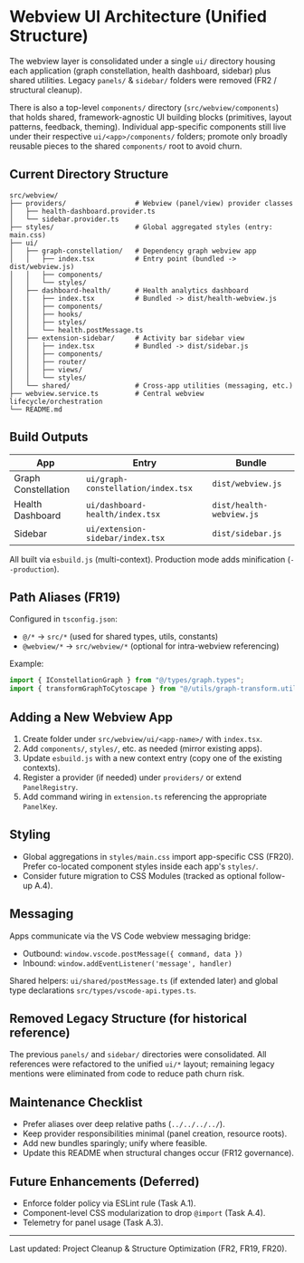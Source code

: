 # Webview UI Architecture (Unified Structure)

The webview layer is consolidated under a single `ui/` directory housing each application (graph constellation, health dashboard, sidebar) plus shared utilities. Legacy `panels/` & `sidebar/` folders were removed (FR2 / structural cleanup).

There is also a top-level `components/` directory (`src/webview/components`) that holds shared, framework-agnostic UI building blocks (primitives, layout patterns, feedback, theming). Individual app-specific components still live under their respective `ui/<app>/components/` folders; promote only broadly reusable pieces to the shared `components/` root to avoid churn.

## Current Directory Structure

```
src/webview/
├── providers/                 # Webview (panel/view) provider classes
│   ├── health-dashboard.provider.ts
│   └── sidebar.provider.ts
├── styles/                    # Global aggregated styles (entry: main.css)
├── ui/
│   ├── graph-constellation/   # Dependency graph webview app
│   │   ├── index.tsx          # Entry point (bundled -> dist/webview.js)
│   │   ├── components/
│   │   └── styles/
│   ├── dashboard-health/      # Health analytics dashboard
│   │   ├── index.tsx          # Bundled -> dist/health-webview.js
│   │   ├── components/
│   │   ├── hooks/
│   │   ├── styles/
│   │   └── health.postMessage.ts
│   ├── extension-sidebar/     # Activity bar sidebar view
│   │   ├── index.tsx          # Bundled -> dist/sidebar.js
│   │   ├── components/
│   │   ├── router/
│   │   ├── views/
│   │   └── styles/
│   └── shared/                # Cross-app utilities (messaging, etc.)
├── webview.service.ts         # Central webview lifecycle/orchestration
└── README.md
```

## Build Outputs

| App                 | Entry                              | Bundle                   |
| ------------------- | ---------------------------------- | ------------------------ |
| Graph Constellation | `ui/graph-constellation/index.tsx` | `dist/webview.js`        |
| Health Dashboard    | `ui/dashboard-health/index.tsx`    | `dist/health-webview.js` |
| Sidebar             | `ui/extension-sidebar/index.tsx`   | `dist/sidebar.js`        |

All built via `esbuild.js` (multi-context). Production mode adds minification (`--production`).

## Path Aliases (FR19)

Configured in `tsconfig.json`:

- `@/*` → `src/*` (used for shared types, utils, constants)
- `@webview/*` → `src/webview/*` (optional for intra-webview referencing)

Example:

```ts
import { IConstellationGraph } from "@/types/graph.types";
import { transformGraphToCytoscape } from "@/utils/graph-transform.utils";
```

## Adding a New Webview App

1. Create folder under `src/webview/ui/<app-name>/` with `index.tsx`.
2. Add `components/`, `styles/`, etc. as needed (mirror existing apps).
3. Update `esbuild.js` with a new context entry (copy one of the existing contexts).
4. Register a provider (if needed) under `providers/` or extend `PanelRegistry`.
5. Add command wiring in `extension.ts` referencing the appropriate `PanelKey`.

## Styling

- Global aggregations in `styles/main.css` import app-specific CSS (FR20). Prefer co-located component styles inside each app's `styles/`.
- Consider future migration to CSS Modules (tracked as optional follow-up A.4).

## Messaging

Apps communicate via the VS Code webview messaging bridge:

- Outbound: `window.vscode.postMessage({ command, data })`
- Inbound: `window.addEventListener('message', handler)`

Shared helpers: `ui/shared/postMessage.ts` (if extended later) and global type declarations `src/types/vscode-api.types.ts`.

## Removed Legacy Structure (for historical reference)

The previous `panels/` and `sidebar/` directories were consolidated. All references were refactored to the unified `ui/*` layout; remaining legacy mentions were eliminated from code to reduce path churn risk.

## Maintenance Checklist

- Prefer aliases over deep relative paths (`../../../../`).
- Keep provider responsibilities minimal (panel creation, resource roots).
- Add new bundles sparingly; unify where feasible.
- Update this README when structural changes occur (FR12 governance).

## Future Enhancements (Deferred)

- Enforce folder policy via ESLint rule (Task A.1).
- Component-level CSS modularization to drop `@import` (Task A.4).
- Telemetry for panel usage (Task A.3).

---

Last updated: Project Cleanup & Structure Optimization (FR2, FR19, FR20).
